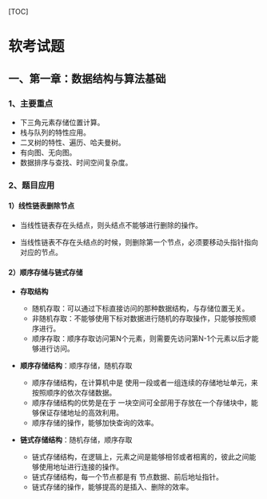 [TOC]

# 软考试题

## 一、第一章：数据结构与算法基础

### 1、主要重点

- 下三角元素存储位置计算。
- 栈与队列的特性应用。
- 二叉树的特性、遍历、哈夫曼树。
- 有向图、无向图。
- 数据排序与查找、时间空间复杂度。

### 2、题目应用

#### 1）线性链表删除节点

- 当线性链表存在头结点，则头结点不能够进行删除的操作。

- 当线性链表不存在头结点的时候，则删除第一个节点，必须要移动头指针指向对应的节点。

#### 2）顺序存储与链式存储

- **存取结构**
  - 随机存取：可以通过下标直接访问的那种数据结构，与存储位置无关。
  - 非随机存取：不能够使用下标对数据进行随机的存取操作，只能够按照顺序进行。
  - 顺序存取：顺序存取访问第N个元素，则需要先访问第N-1个元素以后才能够进行访问。
- **顺序存储结构**：顺序存储，随机存取
  - 顺序存储结构，在计算机中是 使用一段或者一组连续的存储地址单元，来按照顺序的依次存储数据。
  - 顺序存储结构的优势是在于 一块空间可全部用于存放在一个存储块中，能够保证存储地址的高效利用。
  - 顺序存储的操作，能够加快查询的效率。

- **链式存储结构**：随机存储，顺序存取
  - 链式存储结构，在逻辑上，元素之间是能够相邻或者相离的，彼此之间能够使用地址进行连接的操作。
  - 链式存储结构，每一个节点都是有 节点数据、前后地址指针。
  - 链式存储的操作，能够提高的是插入、删除的效率。